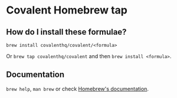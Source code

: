 # Covalent Homebrew tap

## How do I install these formulae?

`brew install covalenthq/covalent/<formula>`

Or `brew tap covalenthq/covalent` and then `brew install <formula>`.

## Documentation

`brew help`, `man brew` or check [Homebrew's documentation](https://docs.brew.sh).
